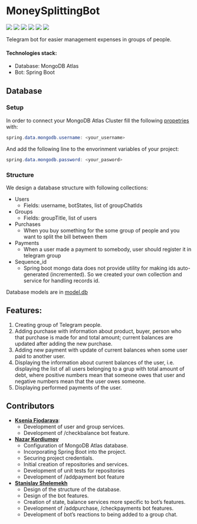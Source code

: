 # MoneySplittingBot

[![](https://img.shields.io/badge/Spring_Boot-2.3.0-yellowgreen)](https://spring.io/projects/spring-boot)
[![](https://img.shields.io/badge/Telegrambots_Abilities-4.7-lightgrey)](https://github.com/rubenlagus/TelegramBots/tree/master/telegrambots-abilities)
[![](https://img.shields.io/badge/Lombok-1.18.8-red)](https://projectlombok.org)
[![](https://img.shields.io/badge/Maven-4.0.0-green)](https://maven.apache.org)
[![](https://img.shields.io/badge/JUnit-5.0-blue)](https://junit.org/junit5)
[![](https://img.shields.io/badge/de.flapdoodle.embed.mongo-2.2.0-orange)](https://github.com/flapdoodle-oss/de.flapdoodle.embed.mongo)


Telegram bot for easier management expenses in groups of people. 

#### Technologies stack:

- Database: MongoDB Atlas
- Bot: Spring Boot

## Database

### Setup

In order to connect your MongoDB Atlas Cluster fill the following 
[propetries](https://github.com/nazkord/MoneySplittingBot/blob/master/src/main/resources/application.properties)
with: 
```java
spring.data.mongodb.username: <your_username>
```

 And add the following line to the envorinment variables of your project:

```java
spring.data.mongodb.password: <your_pasword>
```

### Structure

We design a database structure with following collections:

* Users
  * Fields: username, botStates, list of groupChatIds
* Groups
  * Fields: groupTitle, list of users
* Purchases
  * When you buy something for the some group of people and you want to split the bill between them
* Payments
  * When a user made a payment to somebody, user should register it in telegram group
* Sequence_id
  * Spring boot mongo data does not provide utility for making ids auto-generated (incremented). So we created your own collection and service for handling records id.

Database models are in [model.db](https://github.com/nazkord/MoneySplittingBot/tree/master/src/main/java/com/dbteam/model/db)

## Features:

1. Creating group of Telegram people.
2. Adding purchase with information about product, buyer, person who that purchase is made for and total amount; current balances are updated after adding the new purchase.
3. Adding new payment with update of current balances when some user paid to another user.
4. Displaying the information about current balances of the user, i.e. displaying the list of all users belonging to a grup with total amount of debt, where positive numbers mean that someone owes that user and negative numbers mean that the user owes someone.
5. Displaying performed payments of the user.

## Contributors 

* <a href="https://github.com/xenoteo"><b>Ksenia Fiodarava</b></a>:
  * Development of user and group services.
  * Development of /checkbalance bot feature.
* <a href="https://github.com/nazkord"><b>Nazar Kordiumov</b></a>
  * Configuration of MongoDB Atlas database.
  * Incorporating Spring Boot into the project.
  * Securing project credentials.
  * Initial creation of repositories and services.
  * Development of unit tests for repositories
  * Development of /addpayment bot feature
* <a href="https://github.com/szelemeh"><b>Stanislav Shelemekh</b></a>
  * Design of the structure of the database.
  * Design of the bot features.
  * Creation of state, balance services more specific to bot’s features.
  * Development of  /addpurchase, /checkpayments bot features.
  * Development of bot’s reactions to being added to a group chat.

